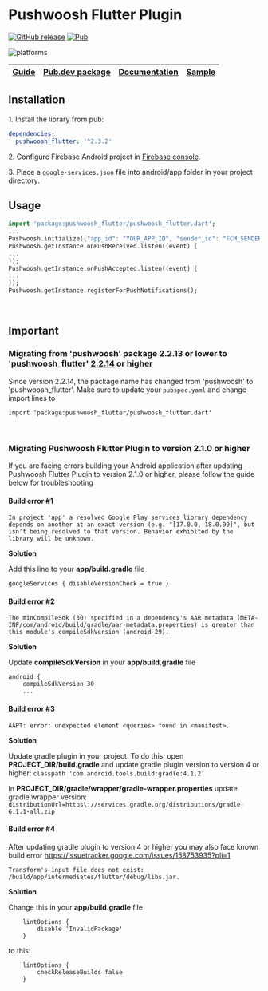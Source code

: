 Pushwoosh Flutter Plugin
===================================================

[![GitHub release](https://img.shields.io/github/release/Pushwoosh/pushwoosh-flutter.svg)](https://github.com/Pushwoosh/pushwoosh-flutter/releases)
[![Pub](https://img.shields.io/pub/v/pushwoosh_flutter.svg)](https://pub.dartlang.org/packages/pushwoosh_flutter)

![platforms](https://img.shields.io/badge/platforms-Android%20%7C%20iOS-yellowgreen.svg)

| [Guide](https://docs.pushwoosh.com/platform-docs/pushwoosh-sdk/cross-platform-frameworks/flutter) | [Pub.dev package](https://pub.dev/packages/pushwoosh_flutter) | [Documentation](docs/README.md) | [Sample](https://github.com/Pushwoosh/pushwoosh-flutter-sample) |
| --- | --- | --- | --- |

## Installation

1\. Install the library from pub:

```yaml
dependencies:
  pushwoosh_flutter: '^2.3.2'
```

2\. Configure Firebase Android project in [Firebase console](https://console.firebase.google.com).

3\. Place a `google-services.json` file into android/app folder in your project directory.

## Usage

```dart
import 'package:pushwoosh_flutter/pushwoosh_flutter.dart';
...
Pushwoosh.initialize({"app_id": "YOUR_APP_ID", "sender_id": "FCM_SENDER_ID"});
Pushwoosh.getInstance.onPushReceived.listen((event) {
...
});
Pushwoosh.getInstance.onPushAccepted.listen((event) {
...
});
Pushwoosh.getInstance.registerForPushNotifications();
```

&nbsp;

## Important

### Migrating from 'pushwoosh' package 2.2.13 or lower to 'pushwoosh_flutter' [2.2.14](https://github.com/Pushwoosh/pushwoosh-flutter/releases/tag/2.2.14) or higher

Since version 2.2.14, the package name has changed from 'pushwoosh' to 'pushwoosh_flutter'. Make sure to update your `pubspec.yaml` and change import lines to

`import 'package:pushwoosh_flutter/pushwoosh_flutter.dart'`

&nbsp;

### Migrating Pushwoosh Flutter Plugin to version 2.1.0 or higher

If you are facing errors building your Android application after updating  Pushwoosh Flutter Plugin to version 2.1.0 or higher, please follow the guide below for troubleshooting

#### Build error #1

```
In project 'app' a resolved Google Play services library dependency depends on another at an exact version (e.g. "[17.0.0, 18.0.99]", but isn't being resolved to that version. Behavior exhibited by the library will be unknown.
```

**Solution**

Add this line to your **app/build.gradle** file

```
googleServices { disableVersionCheck = true }
```

#### Build error #2

```
The minCompileSdk (30) specified in a dependency's AAR metadata (META-INF/com/android/build/gradle/aar-metadata.properties) is greater than this module's compileSdkVersion (android-29).
```

**Solution**

Update **compileSdkVersion** in your **app/build.gradle** file

```
android {
    compileSdkVersion 30
    ...
```

#### Build error #3

```
AAPT: error: unexpected element <queries> found in <manifest>.
```

**Solution**

Update gradle plugin in your project. To do this, open **PROJECT_DIR/build.gradle** and update gradle plugin version to version 4 or higher: `classpath 'com.android.tools.build:gradle:4.1.2'`

In **PROJECT_DIR/gradle/wrapper/gradle-wrapper.properties** update gradle wrapper version: `distributionUrl=https\://services.gradle.org/distributions/gradle-6.1.1-all.zip`

#### Build error #4 #

After updating gradle plugin to version 4 or higher you may also face known build error https://issuetracker.google.com/issues/158753935?pli=1

```
Transform's input file does not exist: /build/app/intermediates/flutter/debug/libs.jar.
```

**Solution**

Change this in your **app/build.gradle** file

```
    lintOptions {
        disable 'InvalidPackage'
    }
```

to this:

```
    lintOptions {
        checkReleaseBuilds false
    }
```
